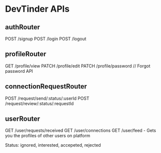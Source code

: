 # DevTinder APIs

## authRouter
POST /signup
POST /login
POST /logout

## profileRouter
GET /profile/view
PATCH /profile/edit
PATCH /profile/password // Forgot password API


## connectionRequestRouter
POST /request/send/:status/:userId
POST /request/review/:status/:requestId


## userRouter
GET /user/requests/received
GET /user/connections
GET /user/feed - Gets you the profiles of other users on platform

Status: ignored, interested, accepeted, rejected